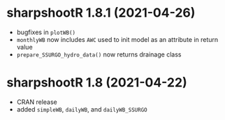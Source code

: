 # sharpshootR 1.8.1 (2021-04-26) 
 * bugfixes in `plotWB()`
 * `monthlyWB` now includes `AWC` used to init model as an attribute in return value
 * `prepare_SSURGO_hydro_data()` now returns drainage class

# sharpshootR 1.8 (2021-04-22)
 * CRAN release
 * added `simpleWB`, `dailyWB`, and `dailyWB_SSURGO`
